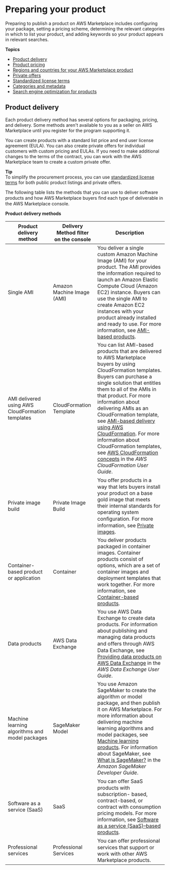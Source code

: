 # Preparing your product<a name="product-preparation"></a>

Preparing to publish a product on AWS Marketplace includes configuring your package, setting a pricing scheme, determining the relevant categories in which to list your product, and adding keywords so your product appears in relevant searches\. 

**Topics**
+ [Product delivery](#product-delivery)
+ [Product pricing](pricing.md)
+ [Regions and countries for your AWS Marketplace product](regions-and-countries.md)
+ [Private offers](private-offers-overview.md)
+ [Standardized license terms](standardized-license-terms.md)
+ [Categories and metadata](categories-and-metadata.md)
+ [Search engine optimization for products](search-engine-optimization.md)

## Product delivery<a name="product-delivery"></a>

Each product delivery method has several options for packaging, pricing, and delivery\. Some methods aren't available to you as a seller on AWS Marketplace until you register for the program supporting it\. 

You can create products with a standard list price and end user license agreement \(EULA\)\. You can also create private offers for individual customers with custom pricing and EULAs\. If you need to make additional changes to the terms of the contract, you can work with the AWS Marketplace team to create a custom private offer\. 

**Tip**  
To simplify the procurement process, you can use [standardized license terms](standardized-license-terms.md) for both public product listings and private offers\.

The following table lists the methods that you can use to deliver software products and how AWS Marketplace buyers ﬁnd each type of deliverable in the AWS Marketplace console\.


**Product delivery methods**  

| Product delivery method | Delivery Method ﬁlter on the console | Description | 
| --- | --- | --- | 
| Single AMI | Amazon Machine Image \(AMI\) |  You deliver a single custom Amazon Machine Image \(AMI\) for your product\. The AMI provides the information required to launch an Amazon Elastic Compute Cloud \(Amazon EC2\) instance\. Buyers can use the single AMI to create Amazon EC2 instances with your product already installed and ready to use\. For more information, see [AMI\-based products](ami-products.md)\.  | 
| AMI delivered using AWS CloudFormation templates | CloudFormation Template |  You can list AMI\-based products that are delivered to AWS Marketplace buyers by using CloudFormation templates\. Buyers can purchase a single solution that entitles them to all of the AMIs in that product\. For more information about delivering AMIs as an CloudFormation template, see [AMI\-based delivery using AWS CloudFormation](https://docs.aws.amazon.com/marketplace/latest/userguide/cloudformation.html)\.  For more information about CloudFormation templates, see [AWS CloudFormation concepts](https://docs.aws.amazon.com/AWSCloudFormation/latest/UserGuide/cfn-whatis-concepts.html) in the *AWS CloudFormation User Guide*\.  | 
| Private image build | Private Image Build |  You oﬀer products in a way that lets buyers install your product on a base gold image that meets their internal standards for operating system conﬁguration\. For more information, see [Private images](private-images.md)\.  | 
| Container\-based product or application | Container |  You deliver products packaged in container images\. Container products consist of options, which are a set of container images and deployment templates that work together\. For more information, see [Container\-based products](container-based-products.md)\.  | 
| Data products | AWS Data Exchange |  You use AWS Data Exchange to create data products\. For information about publishing and managing data products and oﬀers through AWS Data Exchange, see [Providing data products on AWS Data Exchange](https://docs.aws.amazon.com/data-exchange/latest/userguide/providing-data-sets.html) in the *AWS Data Exchange User Guide*\.  | 
| Machine learning algorithms and model packages | SageMaker Model |  You use Amazon SageMaker to create the algorithm or model package, and then publish it on AWS Marketplace\. For more information about delivering machine learning algorithms and model packages, see [Machine learning products](machine-learning-products.md)\.  For information about SageMaker, see [What is SageMaker?](https://docs.aws.amazon.com/sagemaker/latest/dg/whatis.html) in the *Amazon SageMaker Developer Guide*\.  | 
| Software as a service \(SaaS\) | SaaS |  You can oﬀer SaaS products with subscription\- based, contract\-based, or contract with consumption pricing models\. For more information, see [Software as a service \(SaaS\)–based products](saas-products.md)\.  | 
| Professional services | Professional Services |  You can oﬀer professional services that support or work with other AWS Marketplace products\.  | 